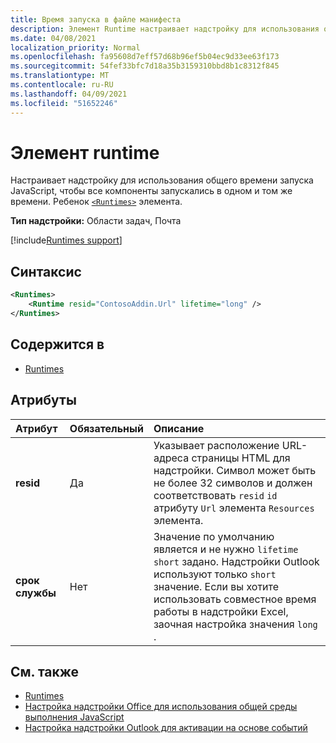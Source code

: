 ```yaml
---
title: Время запуска в файле манифеста
description: Элемент Runtime настраивает надстройку для использования общего времени запуска JavaScript для различных компонентов, например ленты, области задач, пользовательских функций.
ms.date: 04/08/2021
localization_priority: Normal
ms.openlocfilehash: fa95608d7eff57d68b96ef5b04ec9d33ee63f173
ms.sourcegitcommit: 54fef33bfc7d18a35b3159310bbd8b1c8312f845
ms.translationtype: MT
ms.contentlocale: ru-RU
ms.lasthandoff: 04/09/2021
ms.locfileid: "51652246"
---
```

# <a name="runtime-element"></a>Элемент runtime

Настраивает надстройку для использования общего времени запуска JavaScript, чтобы все компоненты запускались в одном и том же времени. Ребенок [`<Runtimes>`](runtimes.md) элемента.

**Тип надстройки:** Области задач, Почта

[!include[Runtimes support](../../includes/runtimes-note.md)]

## <a name="syntax"></a>Синтаксис

```XML
<Runtimes>
    <Runtime resid="ContosoAddin.Url" lifetime="long" />
</Runtimes>
```

## <a name="contained-in"></a>Содержится в

- [Runtimes](runtimes.md)

## <a name="attributes"></a>Атрибуты

|  Атрибут  |  Обязательный  |  Описание  |
|:-----|:-----|:-----|
|  **resid**  |  Да  | Указывает расположение URL-адреса страницы HTML для надстройки. Символ может быть не более 32 символов и должен соответствовать `resid` `id` атрибуту `Url` элемента `Resources` элемента. |
|  **срок службы**  |  Нет  | Значение по умолчанию является и не нужно `lifetime` `short` задано. Надстройки Outlook используют только `short` значение. Если вы хотите использовать совместное время работы в надстройки Excel, заочная настройка значения `long` . |

## <a name="see-also"></a>См. также

- [Runtimes](runtimes.md)
- [Настройка надстройки Office для использования общей среды выполнения JavaScript](../../develop/configure-your-add-in-to-use-a-shared-runtime.md)
- [Настройка надстройки Outlook для активации на основе событий](../../outlook/autolaunch.md)
